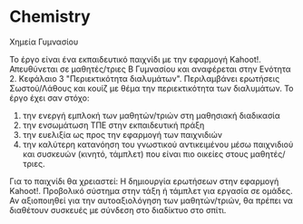 # Chemistry
Χημεία Γυμνασίου

Το έργο είναι ένα εκπαιδευτικό παιχνίδι με την εφαρμογή Kahoot!. Απευθύνεται σε μαθητές/τριες Β Γυμνασίου και αναφέρεται στην Ενότητα 2. Κεφάλαιο 3 "Περιεκτικότητα διαλυμάτων". Περιλαμβάνει ερωτήσεις Σωστού/Λάθους και κουίζ με θέμα την περιεκτικότητα των διαλυμάτων.
Το έργο έχει σαν στόχο:
1) την ενεργή εμπλοκή των μαθητών/τριών στη μαθησιακή διαδικασία
2) την ενσωμάτωση ΤΠΕ στην εκπαιδευτική πράξη
3) την ευελιξία ως προς την εφαρμογή των παιχνιδιών
4) την καλύτερη κατανόηση του γνωστικού αντικειμένου μέσω παιχνιδιού και συσκευών (κινητό, τάμπλετ) που είναι πιο οικείες στους μαθητές/τριες.

Για το παιχνίδι θα χρειαστεί:
Η δημιουργία ερωτήσεων στην εφαρμογή Kahoot!.
Προβολικό σύστημα στην τάξη ή τάμπλετ για εργασία σε ομάδες. Αν αξιοποιηθεί για την αυτοαξιολόγηση των μαθητών/τριών, θα πρέπει να διαθέτουν συσκευές με σύνδεση στο διαδίκτυο στο σπίτι.
